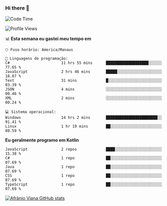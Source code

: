 ### Hi there 👋

<!--
**afranio-viana/afranio-viana** is a ✨ _special_ ✨ repository because its `README.md` (this file) appears on your GitHub profile.

Here are some ideas to get you started:

- 🔭 I’m currently working on ...
- 🌱 I’m currently learning ...
- 👯 I’m looking to collaborate on ...
- 🤔 I’m looking for help with ...
- 💬 Ask me about ...
- 📫 How to reach me: ...
- 😄 Pronouns: ...
- ⚡ Fun fact: ...
-->
<!--START_SECTION:waka-->
![Code Time](http://img.shields.io/badge/Code%20Time-156%20hrs%2052%20mins-blue)

![Profile Views](http://img.shields.io/badge/Visualizac%C3%B5es%20do%20perfil-0-blue)

📊 **Esta semana eu gastei meu tempo em** 

```text
🕑︎ Fuso horário: America/Manaus

💬 Linguagens de programação: 
C#                       11 hrs 55 mins      ███████████████████░░░░░░   77.65 % 
JavaScript               2 hrs 46 mins       █████░░░░░░░░░░░░░░░░░░░░   18.07 % 
Text                     31 mins             █░░░░░░░░░░░░░░░░░░░░░░░░   03.39 % 
JSON                     4 mins              ░░░░░░░░░░░░░░░░░░░░░░░░░   00.46 % 
XML                      2 mins              ░░░░░░░░░░░░░░░░░░░░░░░░░   00.24 % 

💻 Sistema operacional: 
Windows                  14 hrs 2 mins       ███████████████████████░░   91.41 % 
Linux                    1 hr 19 mins        ██░░░░░░░░░░░░░░░░░░░░░░░   08.59 % 
```

**Eu geralmente programo em Kotlin** 

```text
JavaScript               2 repos             ████░░░░░░░░░░░░░░░░░░░░░   15.38 % 
C#                       1 repo              ██░░░░░░░░░░░░░░░░░░░░░░░   07.69 % 
Java                     1 repo              ██░░░░░░░░░░░░░░░░░░░░░░░   07.69 % 
CSS                      1 repo              ██░░░░░░░░░░░░░░░░░░░░░░░   07.69 % 
TypeScript               1 repo              ██░░░░░░░░░░░░░░░░░░░░░░░   07.69 % 
```




<!--END_SECTION:waka-->
[![Afrânio Viana GitHub stats](https://github-readme-stats.vercel.app/api?username=afranio-viana)](https://github.com/anuraghazra/github-readme-stats)
